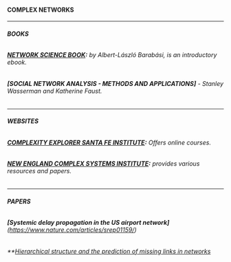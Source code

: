 #### **COMPLEX NETWORKS**

---
###### **BOOKS**

###### **[NETWORK SCIENCE BOOK](http://networksciencebook.com):** by Albert-László Barabási, is an introductory ebook. 
###### **[SOCIAL NETWORK ANALYSIS - METHODS AND APPLICATIONS]** - Stanley Wasserman and Katherine Faust.

---
###### **WEBSITES**
###### **[COMPLEXITY EXPLORER SANTA FE INSTITUTE](https://www.complexityexplorer.org/):** Offers online courses.     
###### **[NEW ENGLAND COMPLEX SYSTEMS INSTITUTE](https://necsi.edu/):** provides various resources and papers.  

---
###### **PAPERS**
###### **[Systemic delay propagation in the US airport network]** (https://www.nature.com/articles/srep01159/)  
###### **[Hierarchical structure and the prediction of missing links in networks](https://www.nature.com/articles/nature06830)
